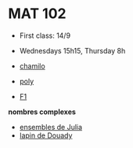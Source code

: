 # MAT 102

- First class: 14/9
- Wednesdays 15h15, Thursday 8h

- [chamilo](https://chamilo.univ-grenoble-alpes.fr/courses/GBX1MT12/)
- [poly](./polyMAT102-main.pdf) 
- [F1](./Fiche1-complexes.pdf)

**nombres complexes**

- [ensembles de Julia](https://fr.wikipedia.org/wiki/Ensemble_de_Julia)
- [lapin de Douady](https://youtu.be/JttLtB0Gkdk )
<!-- - [mandelbrottle](https://github.com/macbuse/Mandelbrottle/blob/master/mandelbrotlle_coke.ipynb) -->

